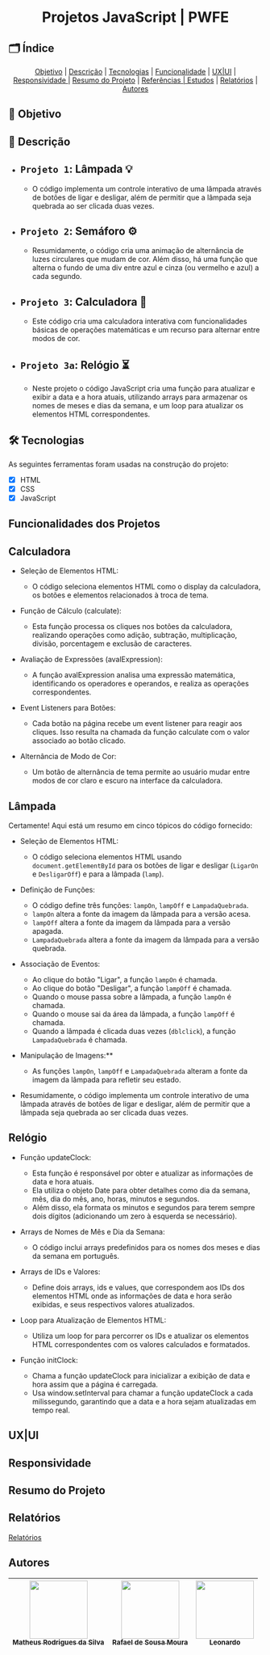 <h1 align="center"> Projetos JavaScript | PWFE </h1>


<h2 id=indice> 🗂️ Índice </h2>
<p align="center">
 <a href="#objetivo">Objetivo</a> |
 <a href="#descricao">Descrição</a> |
 <a href="#tecnologias">Tecnologias</a> |
 <a href="#funcionalidades">Funcionalidade</a> |
 <a href="#layout">UX|UI</a> |
 <a href="#responsividade">Responsividade </a> |
 <a href="#resumo">Resumo do Projeto</a> |
 <a href="#referencia">Referências | Estudos</a> |
 <a href="#relatorios">Relatórios</a> |
 <a href="#autor">Autores</a>
</p>

<h2 id="#objetivo"> 🎯 Objetivo </h2>

<h2 id="#descricao"> 📃 Descrição </h2>

- `Projeto 1`: Lâmpada 💡
  - 
  - O código implementa um controle interativo de uma lâmpada através de botões de ligar e desligar, além de permitir que a lâmpada seja quebrada ao ser clicada duas vezes.
  
- `Projeto 2`: Semáforo ⚙
  - 
  - Resumidamente, o código cria uma animação de alternância de luzes circulares que mudam de cor. Além disso, há uma função que alterna o fundo de uma div entre azul e cinza (ou vermelho e azul) a cada segundo.
  
- `Projeto 3`: Calculadora 🧮
  - 
  - Este código cria uma calculadora interativa com funcionalidades básicas de operações matemáticas e um recurso para alternar entre modos de cor.
  
 - `Projeto 3a`: Relógio ⏳
   - 
   - Neste projeto o  código JavaScript cria uma função para atualizar e exibir a data e a hora atuais, utilizando arrays para armazenar os nomes de meses e dias da semana, e um loop para atualizar os elementos HTML correspondentes.

<h2 id="#tecnologias"> 🛠️ Tecnologias </h2>
As seguintes ferramentas foram usadas na construção do projeto:

- [x]  HTML
- [x]  CSS
- [x]  JavaScript

<h2 id="#funcionalidades"> Funcionalidades dos Projetos </h2>

## Calculadora
  - Seleção de Elementos HTML:
    - O código seleciona elementos HTML como o display da calculadora, os botões e elementos relacionados à troca de tema.

  - Função de Cálculo (calculate):
    - Esta função processa os cliques nos botões da calculadora, realizando operações como adição, subtração, multiplicação, divisão, porcentagem e exclusão de caracteres.

  - Avaliação de Expressões (avalExpression):
    - A função avalExpression analisa uma expressão matemática, identificando os operadores e operandos, e realiza as operações correspondentes.

  - Event Listeners para Botões:
    - Cada botão na página recebe um event listener para reagir aos cliques. Isso resulta na chamada da função calculate com o valor associado ao botão clicado.

  - Alternância de Modo de Cor:
    - Um botão de alternância de tema permite ao usuário mudar entre modos de cor claro e escuro na interface da calculadora.

## Lâmpada
Certamente! Aqui está um resumo em cinco tópicos do código fornecido:

 - Seleção de Elementos HTML:
   - O código seleciona elementos HTML usando `document.getElementById` para os botões de ligar e desligar (`LigarOn` e `DesligarOff`) e para a lâmpada (`lamp`).

 - Definição de Funções:
   - O código define três funções: `lampOn`, `lampOff` e `LampadaQuebrada`.
   - `lampOn` altera a fonte da imagem da lâmpada para a versão acesa.
   - `lampOff` altera a fonte da imagem da lâmpada para a versão apagada.
   - `LampadaQuebrada` altera a fonte da imagem da lâmpada para a versão quebrada.

  - Associação de Eventos:
     - Ao clique do botão "Ligar", a função `lampOn` é chamada.
     - Ao clique do botão "Desligar", a função `lampOff` é chamada.
     - Quando o mouse passa sobre a lâmpada, a função `lampOn` é chamada.
     - Quando o mouse sai da área da lâmpada, a função `lampOff` é chamada.
     - Quando a lâmpada é clicada duas vezes (`dblclick`), a função `LampadaQuebrada` é chamada.

 - Manipulação de Imagens:**
   - As funções `lampOn`, `lampOff` e `LampadaQuebrada` alteram a fonte da imagem da lâmpada para refletir seu estado.

 - Resumidamente, o código implementa um controle interativo de uma lâmpada através de botões de ligar e desligar, além de permitir que a lâmpada seja quebrada ao ser clicada duas vezes.

## Relógio
 - Função updateClock:
   - Esta função é responsável por obter e atualizar as informações de data e hora atuais.
   - Ela utiliza o objeto Date para obter detalhes como dia da semana, mês, dia do mês, ano, horas, minutos e segundos.
   - Além disso, ela formata os minutos e segundos para terem sempre dois dígitos (adicionando um zero à esquerda se necessário).

 - Arrays de Nomes de Mês e Dia da Semana:
   - O código inclui arrays predefinidos para os nomes dos meses e dias da semana em português.

 - Arrays de IDs e Valores:
   - Define dois arrays, ids e values, que correspondem aos IDs dos elementos HTML onde as informações de data e hora serão exibidas, e seus respectivos valores atualizados.

 - Loop para Atualização de Elementos HTML:
   - Utiliza um loop for para percorrer os IDs e atualizar os elementos HTML correspondentes com os valores calculados e formatados.

 - Função initClock:
   - Chama a função updateClock para inicializar a exibição de data e hora assim que a página é carregada.
   - Usa window.setInterval para chamar a função updateClock a cada milissegundo, garantindo que a data e a hora sejam atualizadas em tempo real.


<h2 id="#layout"> UX|UI </h2>

<h2 id="#responsividade"> Responsividade </h2>

<h2 id="#resumo"> Resumo do Projeto </h2>

<h2 id="#relatorios"> Relatórios </h2>

<a href="RELATÓRIO.md">Relatórios</a>

<h2 id="#autor"> Autores </h2>

| [<img loading="lazy" src="https://avatars.githubusercontent.com/u/82974688?v=4" width=115><br><sub>Matheus Rodrigues da Silva</sub>](https://github.com/TheuZCoder) |  [<img loading="lazy" src="https://avatars.githubusercontent.com/u/123770371?v=4" width=115><br><sub>Rafael de Sousa Moura</sub>](https://github.com/rafaelmoura23) |  [<img loading="lazy" src="https://avatars.githubusercontent.com/u/123977521?v=4" width=115><br><sub>Leonardo</sub>](https://github.com/vitalinoleo) |
| :---: | :---: | :---: |



